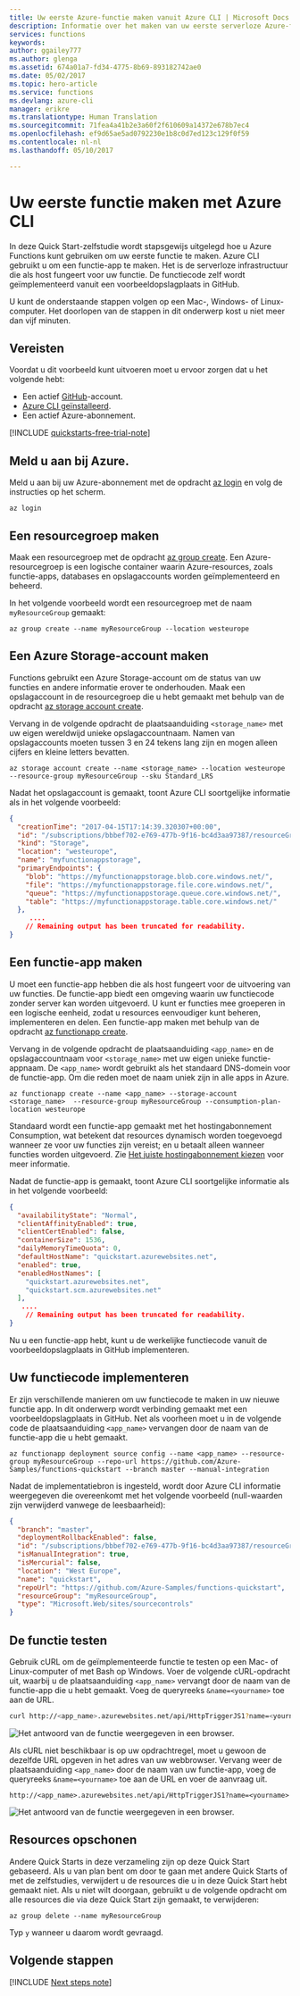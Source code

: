 ```yaml
---
title: Uw eerste Azure-functie maken vanuit Azure CLI | Microsoft Docs
description: Informatie over het maken van uw eerste serverloze Azure-functie met behulp van Azure CLI.
services: functions
keywords: 
author: ggailey777
ms.author: glenga
ms.assetid: 674a01a7-fd34-4775-8b69-893182742ae0
ms.date: 05/02/2017
ms.topic: hero-article
ms.service: functions
ms.devlang: azure-cli
manager: erikre
ms.translationtype: Human Translation
ms.sourcegitcommit: 71fea4a41b2e3a60f2f610609a14372e678b7ec4
ms.openlocfilehash: ef9d65ae5ad0792230e1b8c0d7ed123c129f0f59
ms.contentlocale: nl-nl
ms.lasthandoff: 05/10/2017

---
```


# <a name="create-your-first-function-using-the-azure-cli"></a>Uw eerste functie maken met Azure CLI

In deze Quick Start-zelfstudie wordt stapsgewijs uitgelegd hoe u Azure Functions kunt gebruiken om uw eerste functie te maken. Azure CLI gebruikt u om een functie-app te maken. Het is de serverloze infrastructuur die als host fungeert voor uw functie. De functiecode zelf wordt geïmplementeerd vanuit een voorbeeldopslagplaats in GitHub.    

U kunt de onderstaande stappen volgen op een Mac-, Windows- of Linux-computer. Het doorlopen van de stappen in dit onderwerp kost u niet meer dan vijf minuten.

## <a name="prerequisites"></a>Vereisten 

Voordat u dit voorbeeld kunt uitvoeren moet u ervoor zorgen dat u het volgende hebt:

+ Een actief [GitHub](https://github.com)-account. 
+ [Azure CLI geïnstalleerd](https://docs.microsoft.com/cli/azure/install-azure-cli). 
+ Een actief Azure-abonnement.

[!INCLUDE [quickstarts-free-trial-note](../../includes/quickstarts-free-trial-note.md)]

## <a name="log-in-to-azure"></a>Meld u aan bij Azure.

Meld u aan bij uw Azure-abonnement met de opdracht [az login](/cli/azure/#login) en volg de instructies op het scherm. 

```azurecli
az login
```

## <a name="create-a-resource-group"></a>Een resourcegroep maken

Maak een resourcegroep met de opdracht [az group create](/cli/azure/group#create). Een Azure-resourcegroep is een logische container waarin Azure-resources, zoals functie-apps, databases en opslagaccounts worden geïmplementeerd en beheerd.

In het volgende voorbeeld wordt een resourcegroep met de naam `myResourceGroup` gemaakt:

```azurecli
az group create --name myResourceGroup --location westeurope
```
## <a name="create-an-azure-storage-account"></a>Een Azure Storage-account maken

Functions gebruikt een Azure Storage-account om de status van uw functies en andere informatie erover te onderhouden. Maak een opslagaccount in de resourcegroep die u hebt gemaakt met behulp van de opdracht [az storage account create](/cli/azure/storage/account#create).

Vervang in de volgende opdracht de plaatsaanduiding `<storage_name>` met uw eigen wereldwijd unieke opslagaccountnaam. Namen van opslagaccounts moeten tussen 3 en 24 tekens lang zijn en mogen alleen cijfers en kleine letters bevatten.

```azurecli
az storage account create --name <storage_name> --location westeurope --resource-group myResourceGroup --sku Standard_LRS
```

Nadat het opslagaccount is gemaakt, toont Azure CLI soortgelijke informatie als in het volgende voorbeeld:

```json
{
  "creationTime": "2017-04-15T17:14:39.320307+00:00",
  "id": "/subscriptions/bbbef702-e769-477b-9f16-bc4d3aa97387/resourceGroups/myresourcegroup/...",
  "kind": "Storage",
  "location": "westeurope",
  "name": "myfunctionappstorage",
  "primaryEndpoints": {
    "blob": "https://myfunctionappstorage.blob.core.windows.net/",
    "file": "https://myfunctionappstorage.file.core.windows.net/",
    "queue": "https://myfunctionappstorage.queue.core.windows.net/",
    "table": "https://myfunctionappstorage.table.core.windows.net/"
  },
     ....
    // Remaining output has been truncated for readability.
}
```

## <a name="create-a-function-app"></a>Een functie-app maken

U moet een functie-app hebben die als host fungeert voor de uitvoering van uw functies. De functie-app biedt een omgeving waarin uw functiecode zonder server kan worden uitgevoerd. U kunt er functies mee groeperen in een logische eenheid, zodat u resources eenvoudiger kunt beheren, implementeren en delen. Een functie-app maken met behulp van de opdracht [az functionapp create](/cli/azure/functionapp#create). 

Vervang in de volgende opdracht de plaatsaanduiding `<app_name>` en de opslagaccountnaam voor `<storage_name>` met uw eigen unieke functie-appnaam. De `<app_name>` wordt gebruikt als het standaard DNS-domein voor de functie-app. Om die reden moet de naam uniek zijn in alle apps in Azure. 

```azurecli
az functionapp create --name <app_name> --storage-account  <storage_name>  --resource-group myResourceGroup --consumption-plan-location westeurope
```
Standaard wordt een functie-app gemaakt met het hostingabonnement Consumption, wat betekent dat resources dynamisch worden toegevoegd wanneer ze voor uw functies zijn vereist; en u betaalt alleen wanneer functies worden uitgevoerd. Zie [Het juiste hostingabonnement kiezen](functions-scale.md) voor meer informatie. 

Nadat de functie-app is gemaakt, toont Azure CLI soortgelijke informatie als in het volgende voorbeeld:

```json
{
  "availabilityState": "Normal",
  "clientAffinityEnabled": true,
  "clientCertEnabled": false,
  "containerSize": 1536,
  "dailyMemoryTimeQuota": 0,
  "defaultHostName": "quickstart.azurewebsites.net",
  "enabled": true,
  "enabledHostNames": [
    "quickstart.azurewebsites.net",
    "quickstart.scm.azurewebsites.net"
  ],
   ....
    // Remaining output has been truncated for readability.
}
```

Nu u een functie-app hebt, kunt u de werkelijke functiecode vanuit de voorbeeldopslagplaats in GitHub implementeren.

## <a name="deploy-your-function-code"></a>Uw functiecode implementeren  

Er zijn verschillende manieren om uw functiecode te maken in uw nieuwe functie app. In dit onderwerp wordt verbinding gemaakt met een voorbeeldopslagplaats in GitHub. Net als voorheen moet u in de volgende code de plaatsaanduiding `<app_name>` vervangen door de naam van de functie-app die u hebt gemaakt. 

```azurecli
az functionapp deployment source config --name <app_name> --resource-group myResourceGroup --repo-url https://github.com/Azure-Samples/functions-quickstart --branch master --manual-integration
```
Nadat de implementatiebron is ingesteld, wordt door Azure CLI informatie weergegeven die overeenkomt met het volgende voorbeeld (null-waarden zijn verwijderd vanwege de leesbaarheid):

```json
{
  "branch": "master",
  "deploymentRollbackEnabled": false,
  "id": "/subscriptions/bbbef702-e769-477b-9f16-bc4d3aa97387/resourceGroups/myResourceGroup/...",
  "isManualIntegration": true,
  "isMercurial": false,
  "location": "West Europe",
  "name": "quickstart",
  "repoUrl": "https://github.com/Azure-Samples/functions-quickstart",
  "resourceGroup": "myResourceGroup",
  "type": "Microsoft.Web/sites/sourcecontrols"
}
```

## <a name="test-the-function"></a>De functie testen

Gebruik cURL om de geïmplementeerde functie te testen op een Mac- of Linux-computer of met Bash op Windows. Voer de volgende cURL-opdracht uit, waarbij u de plaatsaanduiding `<app_name>` vervangt door de naam van de functie-app die u hebt gemaakt. Voeg de queryreeks `&name=<yourname>` toe aan de URL.

```bash
curl http://<app_name>.azurewebsites.net/api/HttpTriggerJS1?name=<yourname>
```  

![Het antwoord van de functie weergegeven in een browser.](./media/functions-create-first-azure-function-azure-cli/functions-azure-cli-function-test-curl.png)  

Als cURL niet beschikbaar is op uw opdrachtregel, moet u gewoon de dezelfde URL opgeven in het adres van uw webbrowser. Vervang weer de plaatsaanduiding `<app_name>` door de naam van uw functie-app, voeg de queryreeks `&name=<yourname>` toe aan de URL en voer de aanvraag uit. 

    http://<app_name>.azurewebsites.net/api/HttpTriggerJS1?name=<yourname>
   
![Het antwoord van de functie weergegeven in een browser.](./media/functions-create-first-azure-function-azure-cli/functions-azure-cli-function-test-browser.png)  

## <a name="clean-up-resources"></a>Resources opschonen

Andere Quick Starts in deze verzameling zijn op deze Quick Start gebaseerd. Als u van plan bent om door te gaan met andere Quick Starts of met de zelfstudies, verwijdert u de resources die u in deze Quick Start hebt gemaakt niet. Als u niet wilt doorgaan, gebruikt u de volgende opdracht om alle resources die via deze Quick Start zijn gemaakt, te verwijderen:

```azurecli
az group delete --name myResourceGroup
```
Typ `y` wanneer u daarom wordt gevraagd.

## <a name="next-steps"></a>Volgende stappen

[!INCLUDE [Next steps note](../../includes/functions-quickstart-next-steps.md)]

